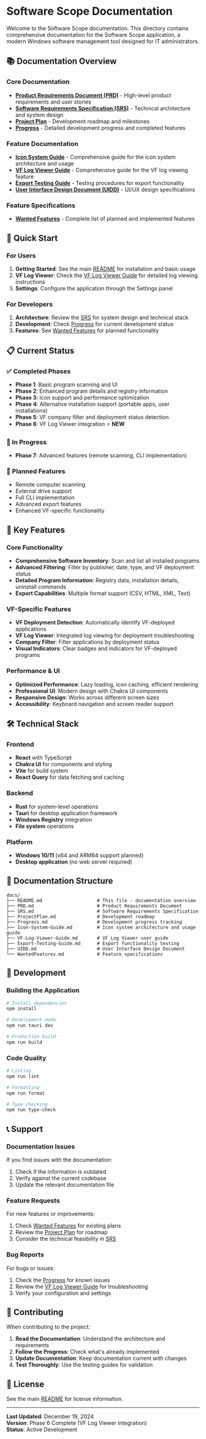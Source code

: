 # Software Scope Documentation

Welcome to the Software Scope documentation. This directory contains comprehensive documentation for the Software Scope application, a modern Windows software management tool designed for IT administrators.

## 📚 Documentation Overview

### Core Documentation
- **[Product Requirements Document (PRD)](./PRD.md)** - High-level product requirements and user stories
- **[Software Requirements Specification (SRS)](./SRS.md)** - Technical architecture and system design
- **[Project Plan](./ProjectPlan.md)** - Development roadmap and milestones
- **[Progress](./Progress.md)** - Detailed development progress and completed features

### Feature Documentation
- **[Icon System Guide](./Icon-System-Guide.md)** - Comprehensive guide for the icon system architecture and usage
- **[VF Log Viewer Guide](./VF-Log-Viewer-Guide.md)** - Comprehensive guide for the VF log viewing feature
- **[Export Testing Guide](./Export-Testing-Guide.md)** - Testing procedures for export functionality
- **[User Interface Design Document (UIDD)](./UIDD.md)** - UI/UX design specifications

### Feature Specifications
- **[Wanted Features](./WantedFeatures.md)** - Complete list of planned and implemented features

## 🚀 Quick Start

### For Users
1. **Getting Started**: See the main [README](../README.md) for installation and basic usage
2. **VF Log Viewer**: Check the [VF Log Viewer Guide](./VF-Log-Viewer-Guide.md) for detailed log viewing instructions
3. **Settings**: Configure the application through the Settings panel

### For Developers
1. **Architecture**: Review the [SRS](./SRS.md) for system design and technical stack
2. **Development**: Check [Progress](./Progress.md) for current development status
3. **Features**: See [Wanted Features](./WantedFeatures.md) for planned functionality

## 📋 Current Status

### ✅ Completed Phases
- **Phase 1**: Basic program scanning and UI
- **Phase 2**: Enhanced program details and registry information
- **Phase 3**: Icon support and performance optimization
- **Phase 4**: Alternative installation support (portable apps, user installations)
- **Phase 5**: VF company filter and deployment status detection
- **Phase 6**: VF Log Viewer integration ⭐ **NEW**

### 🚧 In Progress
- **Phase 7**: Advanced features (remote scanning, CLI implementation)

### 🔮 Planned Features
- Remote computer scanning
- External drive support
- Full CLI implementation
- Advanced export features
- Enhanced VF-specific functionality

## 🎯 Key Features

### Core Functionality
- **Comprehensive Software Inventory**: Scan and list all installed programs
- **Advanced Filtering**: Filter by publisher, date, type, and VF deployment status
- **Detailed Program Information**: Registry data, installation details, uninstall commands
- **Export Capabilities**: Multiple format support (CSV, HTML, XML, Text)

### VF-Specific Features
- **VF Deployment Detection**: Automatically identify VF-deployed applications
- **VF Log Viewer**: Integrated log viewing for deployment troubleshooting
- **Company Filter**: Filter applications by deployment status
- **Visual Indicators**: Clear badges and indicators for VF-deployed programs

### Performance & UI
- **Optimized Performance**: Lazy loading, icon caching, efficient rendering
- **Professional UI**: Modern design with Chakra UI components
- **Responsive Design**: Works across different screen sizes
- **Accessibility**: Keyboard navigation and screen reader support

## 🛠️ Technical Stack

### Frontend
- **React** with TypeScript
- **Chakra UI** for components and styling
- **Vite** for build system
- **React Query** for data fetching and caching

### Backend
- **Rust** for system-level operations
- **Tauri** for desktop application framework
- **Windows Registry** integration
- **File system** operations

### Platform
- **Windows 10/11** (x64 and ARM64 support planned)
- **Desktop application** (no web server required)

## 📖 Documentation Structure

```
docs/
├── README.md                    # This file - documentation overview
├── PRD.md                       # Product Requirements Document
├── SRS.md                       # Software Requirements Specification
├── ProjectPlan.md               # Development roadmap
├── Progress.md                  # Development progress tracking
├── Icon-System-Guide.md         # Icon system architecture and usage guide
├── VF-Log-Viewer-Guide.md       # VF Log Viewer user guide
├── Export-Testing-Guide.md      # Export functionality testing
├── UIDD.md                      # User Interface Design Document
└── WantedFeatures.md            # Feature specifications
```

## 🔧 Development

### Building the Application
```bash
# Install dependencies
npm install

# Development mode
npm run tauri dev

# Production build
npm run build
```

### Code Quality
```bash
# Linting
npm run lint

# Formatting
npm run format

# Type checking
npm run type-check
```

## 📞 Support

### Documentation Issues
If you find issues with the documentation:
1. Check if the information is outdated
2. Verify against the current codebase
3. Update the relevant documentation file

### Feature Requests
For new features or improvements:
1. Check [Wanted Features](./WantedFeatures.md) for existing plans
2. Review the [Project Plan](./ProjectPlan.md) for roadmap
3. Consider the technical feasibility in [SRS](./SRS.md)

### Bug Reports
For bugs or issues:
1. Check the [Progress](./Progress.md) for known issues
2. Review the [VF Log Viewer Guide](./VF-Log-Viewer-Guide.md) for troubleshooting
3. Verify your configuration and settings

## 📝 Contributing

When contributing to the project:
1. **Read the Documentation**: Understand the architecture and requirements
2. **Follow the Progress**: Check what's already implemented
3. **Update Documentation**: Keep documentation current with changes
4. **Test Thoroughly**: Use the testing guides for validation

## 📄 License

See the main [README](../README.md) for license information.

---

**Last Updated**: December 19, 2024  
**Version**: Phase 6 Complete (VF Log Viewer Integration)  
**Status**: Active Development
